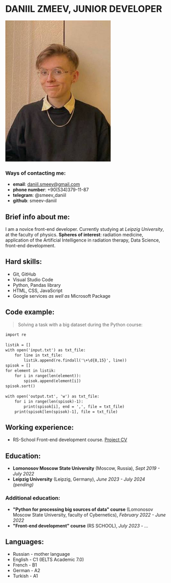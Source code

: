 # DANIIL ZMEEV, JUNIOR DEVELOPER

![My profile picture](profile.jpg)

### Ways of contacting me:
* **email**: daniil.smeev@gmail.com
* **phone number**: +90(534)379-11-87
* **telegram**: @smeev_daniil
* **github**: smeev-daniil

## Brief info about me:
I am a novice front-end developer. Currently studying at _Leipzig University_, at the faculty of physics. **Spheres of interest**: radiation medicine, application of the Artificial Intelligence in radiation therapy, Data Science, front-end development.

## Hard skills:
* Git, GitHub
* Visual Studio Code
* Python, Pandas library
* HTML, CSS, JavaScript 
* Google services _as well as_ Microsoft Package

## Code example:
> Solving a task with a big dataset during the Python course:

```
import re 

listik = []
with open('input.txt') as txt_file:
    for line in txt_file:
        listik.append(re.findall('\+\d{8,15}', line))
spisok = []
for element in listik:
    for i in range(len(element)):
        spisok.append(element[i])
spisok.sort()

with open('output.txt', 'w') as txt_file:
    for i in range(len(spisok)-1):
        print(spisok[i], end = ',', file = txt_file)
    print(spisok[len(spisok)-1], file = txt_file)
```

## Working experience:
* RS-School Front-end development course. [Project CV](https://github.com/smeev-daniil/rsschool-cv)

## Education:
* **Lomonosov Moscow State University** (Moscow, Russia), _Sept 2019 - July 2022_
* **Leipzig University** (Leipzig, Germany), _June 2023 - July 2024 (pending)_
### Additional education:
* **"Python for processing big sources of data" course** (Lomonosov Moscow State University, faculty of Cybernetics), _February 2022 - June 2022_
* **"Front-end development" course** (RS SCHOOL), _July 2023 - ..._

## Languages:
* Russian - mother language
* English - C1 (IELTS Academic 7.0)
* French - B1
* German - A2
* Turkish - A1